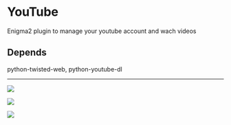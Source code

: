 YouTube
=========
Enigma2 plugin to manage your youtube account and wach videos

Depends
-------
python-twisted-web, python-youtube-dl

-------
![](https://cloud.githubusercontent.com/assets/1623947/8530672/fba6e786-242a-11e5-830e-7b088abca6da.jpg)

![](https://cloud.githubusercontent.com/assets/1623947/8530675/ff4514bc-242a-11e5-8a91-a086352a501f.jpg)

![](https://cloud.githubusercontent.com/assets/1623947/8530679/038af1ae-242b-11e5-888e-6f407fce6e70.jpg)

